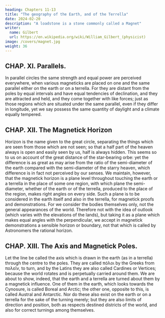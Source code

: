 ```yaml
---
heading: Chapters 11-13
title: "The geography of the Earth, and of the Terrella"
date: 2024-02-20
description: "A loadstone is a stone commonly called a Magnet"
writer:
  name: Gilbert
  url: https://en.wikipedia.org/wiki/William_Gilbert_(physicist)
image: /covers/magnet.jpg
weight: 36
---
```



## CHAP. XI. Parallels.

In parallel circles the same strength and equal power are perceived everywhere, when various magneticks are placed on one and the same parallel either on the earth or on a terrella. For they are distant from the poles by equal intervals and have equal tendencies of declination, and they are attracted and held, and they come together with like forces; just as those regions which are situated under the same parallel, even if they differ in longitude, yet we say possess the same quantity of daylight and a climate equally tempered.



## CHAP. XII. The Magnetick Horizon

Horizon is the name given to the great circle, separating the things which are seen from those which are not seen; so that a half part of the heaven always is open and easily seen by us, half is always hidden. This seems so to us on account of the great distance of the star-bearing orbe: yet the difference is as great as may arise from the ratio of the semi-diameter of the earth compared with the semi-diameter of the starry heaven, which difference is in fact not perceived by our senses. We maintain, however, that the magnetick horizon is a plane level throughout touching the earth or a terrella in the place of some one region, with which plane the semi-diameter, whether of the earth or of the terrella, produced to the place of the region, makes right angles on every side. Such a plane is to be considered in the earth itself and also in the terrella, for magnetick proofs and demonstrations. For we consider the bodies themselves only, not the general appearances of the world. Therefore not with the idea of outlook (which varies with the elevations of the lands), but taking it as a plane which makes equal angles with the perpendicular, we accept in magnetick demonstrations a sensible horizon or boundary, not that which is called by Astronomers the rational horizon.


## CHAP. XIII. The Axis and Magnetick Poles.

Let the line be called the axis which is drawn in the earth (as in a terrella) through the centre to the poles. They are called πόλοι by the Greeks from πολεῖν, to turn, and by the Latins they are also called Cardines or Vertices; because the world rotates and is perpetually carried around them. We are about to show, indeed, that the earth and a terrella are turned about them by a magnetick influence. One of them in the earth, which looks towards the Cynosure, is called Boreal and Arctic; the other one, opposite to this, is called Austral and Antarctic. Nor do these also exist on the earth or on a terrella for the sake of the turning merely; but they are also limits of direction and position, both as respects destined districts of the world, and also for correct turnings among themselves.


